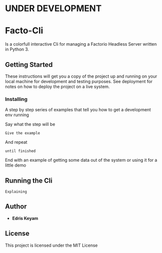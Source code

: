 
# UNDER DEVELOPMENT

# Facto-Cli

Is a colorfull interactive Cli for managing a Factorio Headless Server written in Python 3.

## Getting Started

These instructions will get you a copy of the project up and running on your local machine for development and testing purposes. See deployment for notes on how to deploy the project on a live system.


### Installing

A step by step series of examples that tell you how to get a development env running

Say what the step will be

```
Give the example
```

And repeat

```
until finished
```

End with an example of getting some data out of the system or using it for a little demo

## Running the Cli

```
Explaining
```



## Author

* **Edris Keyam**


## License

This project is licensed under the MIT License


